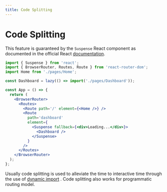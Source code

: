 ```yaml
---
title: Code Splitting
---
```


# Code Splitting

This feature is guaranteed by the `Suspense` React component as documented in the official React
[documentation](https://reactjs.org/docs/react-api.html#suspense).

```jsx
import { Suspense } from 'react';
import { BrowserRouter, Routes, Route } from 'react-router-dom';
import Home from './pages/Home';

const Dashboard = lazy(() => import('./pages/Dashboard'));

const App = () => {
  return (
    <BrowserRouter>
      <Routes>
        <Route path='/' element={<Home />} />
        <Route
          path='dashboard'
          element={
            <Suspense fallback={<div>Loading...</div>}>
              <Dashboard />
            </Suspense>
          }
        />
      </Routes>
    </BrowserRouter>
  );
};
```

Usually code splitting is used to alleviate the time to interactive time through the use of
[dynamic import](https://developer.mozilla.org/en-US/docs/Web/JavaScript/Reference/Statements/import)
. Code splitting also works for programmatic routing model.
